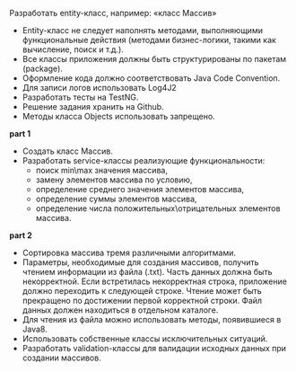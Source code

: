 Разработать entity-класс, например: «класс Массив»
* Entity-класс не следует наполнять методами, выполняющими функциональные действия
(методами бизнес-логики, такими как вычисление, поиск и т.д.).
* Все классы приложения должны быть структурированы по пакетам (package).
* Оформление кода должно соответствовать Java Code Convention.
* Для записи логов использовать Log4J2
* Разработать тесты на TestNG.
* Решение задания хранить на Github.
* Методы класса Objects использовать запрещено.

**part 1**

* Создать класс Массив.
* Разработать service-классы реализующие функциональности:
    * поиск min\max значения массива,
    * замену элементов массива по условию,
    * определение среднего значения элементов массива,
    * определение суммы элементов массива,
    * определение числа положительных\отрицательных элементов массива.

**part 2**

* Сортировка массива тремя различными алгоритмами.
* Параметры, необходимые для создания массивов, получить чтением информации из файла
(.txt). Часть данных должна быть некорректной. Если встретилась некорректная
строка, приложение должно переходить к следующей строке. Чтение может быть
прекращено по достижении первой корректной строки. Файл данных должен находиться в
отдельном каталоге.
* Для чтения из файла можно использовать методы, появившиеся в Java8.
* Использовать собственные классы исключительных ситуаций.
* Разработать validation-классы для валидации исходных данных при создании массивов.